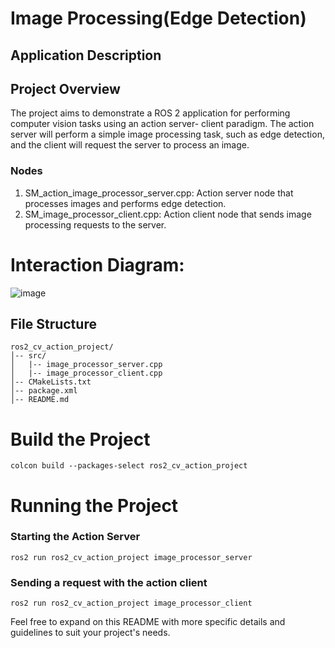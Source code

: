 # Image Processing(Edge Detection)
## Application Description
## Project Overview
The project aims to demonstrate a ROS 2 application for performing computer vision tasks using an action server-
client paradigm. The action server will perform a simple image processing task, such as edge detection, and the
client will request the server to process an image.
### Nodes
1. SM_action_image_processor_server.cpp: Action server node that processes images and performs edge
detection.
2. SM_image_processor_client.cpp: Action client node that sends image processing requests to the server.
# Interaction Diagram:
![image](https://github.com/ImAli0/ROS_Smart_Mobility_Course_activities/assets/113502495/f2facc10-abb6-4ebf-b4e4-6c7ffb13a47a)
## File Structure
```
ros2_cv_action_project/
│-- src/
│   |-- image_processor_server.cpp
│   |-- image_processor_client.cpp
│-- CMakeLists.txt
│-- package.xml
│-- README.md
```
# Build the Project
```
colcon build --packages-select ros2_cv_action_project
```
# Running the Project
### Starting the Action Server
```
ros2 run ros2_cv_action_project image_processor_server
```
### Sending a request with the action client
```
ros2 run ros2_cv_action_project image_processor_client
```
Feel free to expand on this README with more specific details and guidelines to suit your project's needs.
